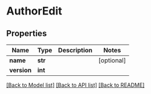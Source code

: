 # AuthorEdit

## Properties
Name | Type | Description | Notes
------------ | ------------- | ------------- | -------------
**name** | **str** |  | [optional] 
**version** | **int** |  | 

[[Back to Model list]](../README.md#documentation-for-models) [[Back to API list]](../README.md#documentation-for-api-endpoints) [[Back to README]](../README.md)


